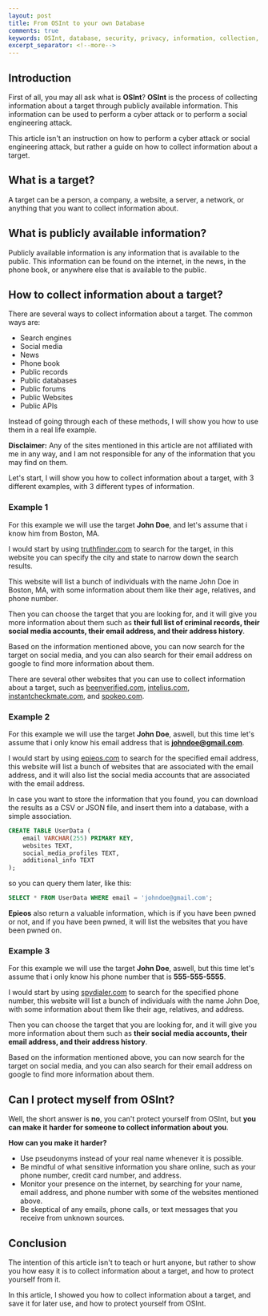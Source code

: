 ```yaml
---
layout: post
title: From OSInt to your own Database
comments: true
keywords: OSInt, database, security, privacy, information, collection, data
excerpt_separator: <!--more-->
---
```


## Introduction
First of all, you may all ask what is <b>OSInt</b>? <b>OSInt</b> is the process of collecting information about a target through publicly available information. 
This information can be used to perform a cyber attack or to perform a social engineering attack.

This article isn't an instruction on how to perform a cyber attack or social engineering attack, but rather a guide on how to collect information about a target.

## What is a target?
A target can be a person, a company, a website, a server, a network, or anything that you want to collect information about.

## What is publicly available information?
Publicly available information is any information that is available to the public. This information can be found on the internet, in the news, in the phone book, or anywhere else that is available to the public.

## How to collect information about a target?
There are several ways to collect information about a target. 
The common ways are:
- Search engines
- Social media
- News
- Phone book
- Public records
- Public databases
- Public forums
- Public Websites
- Public APIs

Instead of going through each of these methods, I will show you how to use them in a real life example.

<b>Disclaimer:</b> Any of the sites mentioned in this article are not affiliated with me in any way, and I am not responsible for any of the information that you may find on them.


Let's start, I will show you how to collect information about a target, with 3 different examples, with 3 different types of information.

### Example 1
For this example we will use the target <b>John Doe</b>, and let's assume that i know him from Boston, MA.

I would start by using <a href="truthfinder.com">truthfinder.com</a> to search for the target, in this website you can specify the city and state to narrow down the search results.

This website will list a bunch of individuals with the name John Doe in Boston, MA, with some information about them like their age, relatives, and phone number.

Then you can choose the target that you are looking for, and it will give you more information about them such as <b>their full  list of criminal records, their social media accounts, their email address, and their address history</b>.

Based on the information mentioned above, you can now search for the target on social media, and you can also search for their email address on google to find more information about them.

There are several other websites that you can use to collect information about a target, such as <a href="https://www.beenverified.com/">beenverified.com</a>, <a href="https://www.intelius.com/">intelius.com</a>, <a href="https://www.instantcheckmate.com/">instantcheckmate.com</a>, and <a href="https://www.spokeo.com/">spokeo.com</a>.


### Example 2

For this example we will use the target <b>John Doe</b>, aswell, but this time let's assume that i only know his email address that is <b>johndoe@gmail.com</b>.

I would start by using <a href="https://www.epieos.com/">epieos.com</a> to search for the specified email address, this website will list a bunch of websites that are associated with the email address, and it will also list the social media accounts that are associated with the email address.

In case you want to store the information that you found, you can download the results as a CSV or JSON file, and insert them into a database, with a simple association.

```sql
CREATE TABLE UserData (
    email VARCHAR(255) PRIMARY KEY,
    websites TEXT,
    social_media_profiles TEXT,
    additional_info TEXT
);
```
so you can query them later, like this:

```sql
SELECT * FROM UserData WHERE email = 'johndoe@gmail.com';
```

<b>Epieos</b> also return a valuable information, which is if you have been pwned or not, and if you have been pwned, it will list the websites that you have been pwned on.



### Example 3

For this example we will use the target <b>John Doe</b>, aswell, but this time let's assume that i only know his phone number that is <b>555-555-5555</b>.

I would start by using <a href="https://www.spydialer.com/">spydialer.com</a> to search for the specified phone number, this website will list a bunch of individuals with the name John Doe, with some information about them like their age, relatives, and address.

Then you can choose the target that you are looking for, and it will give you more information about them such as <b>their social media accounts, their email address, and their address history</b>.

Based on the information mentioned above, you can now search for the target on social media, and you can also search for their email address on google to find more information about them.


## Can I protect myself from OSInt?
Well, the short answer is <b>no</b>, you can't protect yourself from OSInt, but <b>you can make it harder for someone to collect information about you</b>.

<b>How can you make it harder?</b> 
- Use pseudonyms instead of your real name whenever it is possible.
- Be mindful of what sensitive information you share online, such as your phone number, credit card number, and address.
- Monitor your presence on the internet, by searching for your name, email address, and phone number with some of the websites mentioned above.
- Be skeptical of any emails, phone calls, or text messages that you receive from unknown sources.

## Conclusion

The intention of this article isn't to teach or hurt anyone, but rather to show you how easy it is to collect information about a target, and how to protect yourself from it.

In this article, I showed you how to collect information about a target, and save it for later use, and how to protect yourself from OSInt.